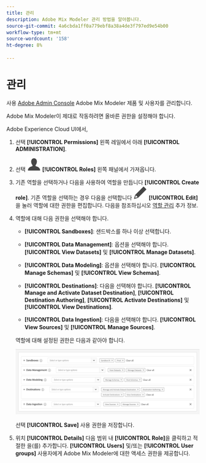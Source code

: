 ```yaml
---
title: 관리
description: Adobe Mix Modeler 관리 방법을 알아봅니다.
source-git-commit: 4a6cbda1ff0a779ebf8a38a4de3f797ed9e54b00
workflow-type: tm+mt
source-wordcount: '158'
ht-degree: 8%

---
```



# 관리

사용 [Adobe Admin Console](https://helpx.adobe.com/enterprise/using/admin-console.html) Adobe Mix Modeler 제품 및 사용자를 관리합니다.

Adobe Mix Modeler이 제대로 작동하려면 올바른 권한을 설정해야 합니다.

Adobe Experience Cloud UI에서,

1. 선택 **[!UICONTROL Permissions]** 왼쪽 레일에서 아래 **[!UICONTROL ADMINISTRATION]**.

1. 선택 ![개인](assets/icons/User.svg) **[!UICONTROL Roles]** 왼쪽 패널에서 가져옵니다.

1. 기존 역할을 선택하거나 다음을 사용하여 역할을 만듭니다 **[!UICONTROL Create role]**. 기존 역할을 선택하는 경우 다음을 선택합니다 ![편집](assets/icons/Edit.svg) **[!UICONTROL Edit]** 을 눌러 역할에 대한 권한을 편집합니다. 다음을 참조하십시오 [역할 관리](https://helpx.adobe.com/enterprise/using/admin-console.html) 추가 정보.

1. 역할에 대해 다음 권한을 선택해야 합니다.

   * **[!UICONTROL Sandboxes]**: 샌드박스를 하나 이상 선택합니다.

   * **[!UICONTROL Data Management]**: 옵션을 선택해야 합니다. **[!UICONTROL View Datasets]** 및 **[!UICONTROL Manage Datasets]**.

   * **[!UICONTROL Data Modeling]**: 옵션을 선택해야 합니다. **[!UICONTROL Manage Schemas]** 및 **[!UICONTROL View Schemas]**.

   * **[!UICONTROL Destinations]**: 다음을 선택해야 합니다. **[!UICONTROL Manage and Activate Dataset Destination]**, **[!UICONTROL Destination Authoring]**, **[!UICONTROL Activate Destinations]** 및 **[!UICONTROL View Destinations]**.

   * **[!UICONTROL Data Ingestion]**: 다음을 선택해야 합니다. **[!UICONTROL View Sources]** 및 **[!UICONTROL Manage Sources]**.

   역할에 대해 설정된 권한은 다음과 같아야 합니다.

   ![권한](assets/permissions.png)

   선택 **[!UICONTROL Save]** 사용 권한을 저장합니다.

1. 위치 **[!UICONTROL Details]** 다음 범위 내 **[!UICONTROL Role]**&#x200B;을 클릭하고 적절한 을(를) 추가합니다. **[!UICONTROL Users]** 및/또는 **[!UICONTROL User groups]** 사용자에게 Adobe Mix Modeler에 대한 액세스 권한을 제공합니다.
